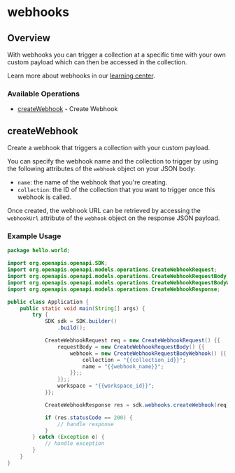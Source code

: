 # webhooks

## Overview

With webhooks you can trigger a collection at a specific time with your own custom payload which can then be accessed in the collection.

Learn more about webhooks in our [learning center](https://learning.postman.com/docs/designing-and-developing-your-api/monitoring-your-api/integrations-for-alerts/).

### Available Operations

* [createWebhook](#createwebhook) - Create Webhook

## createWebhook

Create a webhook that triggers a collection with your custom payload.

You can specify the webhook name and the collection to trigger by using the following attributes of the `webhook` object on your JSON body:

* `name`: the name of the webhook that you're creating.
* `collection`: the ID of the collection that you want to trigger once this webhook is called.

Once created, the webhook URL can be retrieved by accessing the `webhookUrl` attribute of the `webhook` object on the response JSON payload.

### Example Usage

```java
package hello.world;

import org.openapis.openapi.SDK;
import org.openapis.openapi.models.operations.CreateWebhookRequest;
import org.openapis.openapi.models.operations.CreateWebhookRequestBody;
import org.openapis.openapi.models.operations.CreateWebhookRequestBodyWebhook;
import org.openapis.openapi.models.operations.CreateWebhookResponse;

public class Application {
    public static void main(String[] args) {
        try {
            SDK sdk = SDK.builder()
                .build();

            CreateWebhookRequest req = new CreateWebhookRequest() {{
                requestBody = new CreateWebhookRequestBody() {{
                    webhook = new CreateWebhookRequestBodyWebhook() {{
                        collection = "{{collection_id}}";
                        name = "{{webhook_name}}";
                    }};;
                }};;
                workspace = "{{workspace_id}}";
            }};            

            CreateWebhookResponse res = sdk.webhooks.createWebhook(req);

            if (res.statusCode == 200) {
                // handle response
            }
        } catch (Exception e) {
            // handle exception
        }
    }
}
```
